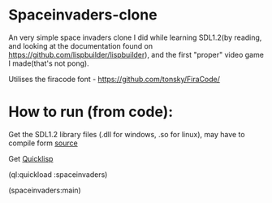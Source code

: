 # Spaceinvaders-clone
An very simple space invaders clone I did while learning SDL1.2(by reading, and looking at the documentation found on https://github.com/lispbuilder/lispbuilder), and the first "proper" video game I made(that's not pong).


Utilises the firacode font - https://github.com/tonsky/FiraCode/


# How to run (from code):
Get the SDL1.2 library files (.dll for windows, .so for linux), may have to compile form [source](https://github.com/libsdl-org/SDL-1.2)

Get [Quicklisp](https://www.quicklisp.org/beta/)

(ql:quickload :spaceinvaders)

(spaceinvaders:main)


